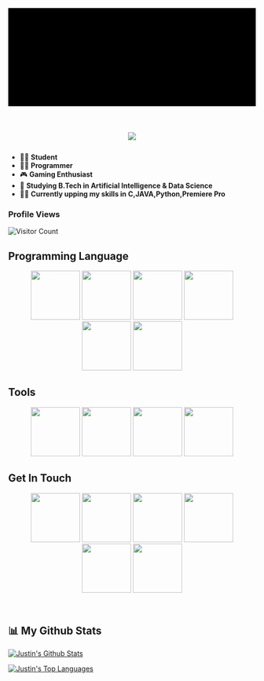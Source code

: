 <img src = https://github.com/Juz-Tom-J/Juz-Tom-J/blob/8515ad73130a6b3a2f4ad4bf33d21c9695915558/cybermatrix.gif width = 1400 height = 200>

<h1 align="center">
  <a href="https://git.io/typing-svg">
    <img src="https://readme-typing-svg.herokuapp.com?font=calibri&color=%2313F000&lines=Hey+Guys!+👋;I+am+Justin+Thomas+Jo;+👇+Check+out+more+about+me!+👇&center=true&size=30">
  </a>
</h1>



- 👨‍🎓	   **Student**
- 👨‍💻    **Programmer**
- 🎮    **Gaming Enthusiast**
- 📝	**Studying B.Tech in Artificial Intelligence & Data Science**
- 🧑‍💻	 **Currently upping my skills in C,JAVA,Python,Premiere Pro**

### Profile Views
![Visitor Count](https://profile-counter.glitch.me/{Juz-Tom-J}/count.svg)

## Programming Language

<p align = "center">
<img src = https://img.icons8.com/color/344/c-programming.png width = 100 height = 100>
<img src = https://img.icons8.com/color/344/c-plus-plus-logo.png width = 100 height = 100>
<img src = https://img.icons8.com/color/344/java-coffee-cup-logo--v1.png width = 100 height = 100>
<img src = https://img.icons8.com/color/344/python--v1.png width = 100 height = 100>
<img src = https://img.icons8.com/color/344/html-5--v1.png width = 100 height = 100>
<img src = https://img.icons8.com/fluency/344/mysql-logo.png width = 100 height = 100>
</p>

## Tools

<p align = "center">
<img src = https://img.icons8.com/color/344/visual-studio-code-2019.png width = 100 height = 100>
<img src = https://img.icons8.com/offices/344/java-eclipse.png width = 100 height = 100>
<img src = https://img.icons8.com/color/344/adobe-premiere-pro--v1.png width = 100 height = 100>
<img src = https://img.icons8.com/officel/344/obs-studio.png width = 100 height = 100>
</p>

## Get In Touch

<p align = "center">
<a href = https://linkedin.com/in/justin-thomas-670545a6><img src = https://img.icons8.com/plasticine/344/linkedin.png width = 100 height = 100></a>
<a href = https://instagram.com/juz_ti_n><img src = https://img.icons8.com/plasticine/344/instagram-new--v2.png width = 100 height = 100></a>
<a href = https://facebook.com/juz.tom.j.31><img src = https://img.icons8.com/plasticine/344/facebook-new.png width = 100 height = 100></a>
<a href = https://www.snapchat.com/add/justin.310701><img src = https://img.icons8.com/plasticine/344/snapchat.png width = 100 height = 100></a>
<a href = https://www.discordapp.com/users/Justin-Thomas-Jo#6004><img src = https://img.icons8.com/plasticine/344/discord-logo.png width = 100 height = 100></a>
<a href = https://web.whatsapp.com/send?phone=+971552380563><img src = https://img.icons8.com/plasticine/344/whatsapp.png width = 100 height = 100></a>
</p>
<br/>

## 📊 My Github Stats

<a href="https://github.com/Juz-Tom-J/github-readme-stats"><img alt="Justin's Github Stats" src="https://github-readme-stats.vercel.app/api?username=Juz-Tom-J&show_icons=true&count_private=true&theme=react&hide_border=true&bg_color=0D1117"/></a><br>

<a href="https://github.com/Juz-Tom-J/github-readme-stats"><img alt="Justin's Top Languages" src="https://github-readme-stats.vercel.app/api/top-langs/?username=Juz-Tom-J&langs_count=8&count_private=true&layout=compact&theme=react&hide_border=true&bg_color=0D1117" /></a>
  <br/>
